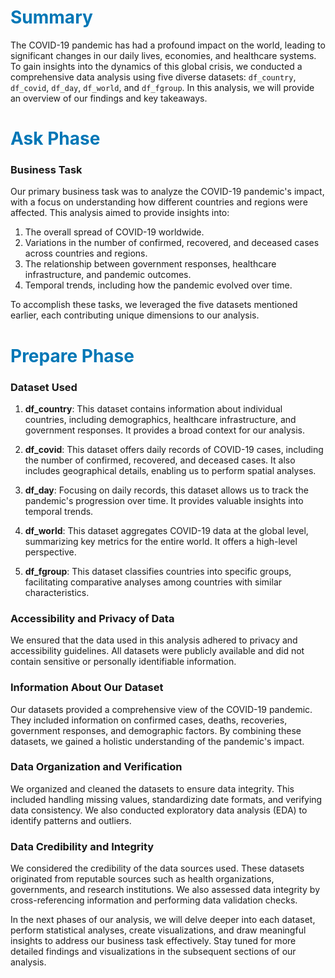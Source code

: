 # <span style="color:#0077b6">  Summary<a name="summary_1"></a></span> 

The COVID-19 pandemic has had a profound impact on the world, leading to significant changes in our daily lives, economies, and healthcare systems. To gain insights into the dynamics of this global crisis, we conducted a comprehensive data analysis using five diverse datasets: `df_country`, `df_covid`, `df_day`, `df_world`, and `df_fgroup`. In this analysis, we will provide an overview of our findings and key takeaways.

# <span style="color:#0077b6">Ask Phase<a name="ask_phase_2"></a></span>

### Business Task<a name="business_task_2_1"></a>

Our primary business task was to analyze the COVID-19 pandemic's impact, with a focus on understanding how different countries and regions were affected. This analysis aimed to provide insights into:

1. The overall spread of COVID-19 worldwide.
2. Variations in the number of confirmed, recovered, and deceased cases across countries and regions.
3. The relationship between government responses, healthcare infrastructure, and pandemic outcomes.
4. Temporal trends, including how the pandemic evolved over time.

To accomplish these tasks, we leveraged the five datasets mentioned earlier, each contributing unique dimensions to our analysis.

# <span style="color:#0077b6">Prepare Phase<a name="prepare_phase_3"></a></span>


### Dataset Used<a name="dataset_used_3_1"></a>

1. **df_country**: This dataset contains information about individual countries, including demographics, healthcare infrastructure, and government responses. It provides a broad context for our analysis.

2. **df_covid**: This dataset offers daily records of COVID-19 cases, including the number of confirmed, recovered, and deceased cases. It also includes geographical details, enabling us to perform spatial analyses.

3. **df_day**: Focusing on daily records, this dataset allows us to track the pandemic's progression over time. It provides valuable insights into temporal trends.

4. **df_world**: This dataset aggregates COVID-19 data at the global level, summarizing key metrics for the entire world. It offers a high-level perspective.

5. **df_fgroup**: This dataset classifies countries into specific groups, facilitating comparative analyses among countries with similar characteristics.

### Accessibility and Privacy of Data<a name="accessibility_and_privacy_of_data_3_2"></a>


We ensured that the data used in this analysis adhered to privacy and accessibility guidelines. All datasets were publicly available and did not contain sensitive or personally identifiable information.

### Information About Our Dataset<a name="information_about_our_dataset_3_3"></a>


Our datasets provided a comprehensive view of the COVID-19 pandemic. They included information on confirmed cases, deaths, recoveries, government responses, and demographic factors. By combining these datasets, we gained a holistic understanding of the pandemic's impact.

### Data Organization and Verification<a name="data_organization_and_verification_3_4"></a>


We organized and cleaned the datasets to ensure data integrity. This included handling missing values, standardizing date formats, and verifying data consistency. We also conducted exploratory data analysis (EDA) to identify patterns and outliers.

### Data Credibility and Integrity<a name="data_credibility_and_integrity_3_5"></a>

We considered the credibility of the data sources used. These datasets originated from reputable sources such as health organizations, governments, and research institutions. We also assessed data integrity by cross-referencing information and performing data validation checks.

In the next phases of our analysis, we will delve deeper into each dataset, perform statistical analyses, create visualizations, and draw meaningful insights to address our business task effectively. Stay tuned for more detailed findings and visualizations in the subsequent sections of our analysis.
